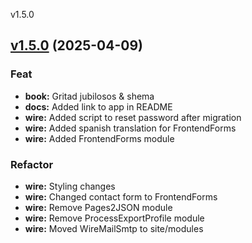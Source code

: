 
v1.5.0
## [v1.5.0](https://git.aleyoscar.com/oscarale/resurrexit/compare/v1.4.3...v1.5.0) (2025-04-09)

### Feat

* **book:** Gritad jubilosos & shema
* **docs:** Added link to app in README
* **wire:** Added script to reset password after migration
* **wire:** Added spanish translation for FrontendForms
* **wire:** Added FrontendForms module

### Refactor

* **wire:** Styling changes
* **wire:** Changed contact form to FrontendForms
* **wire:** Remove Pages2JSON module
* **wire:** Remove ProcessExportProfile module
* **wire:** Moved WireMailSmtp to site/modules


